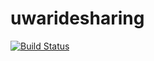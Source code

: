 # uwaridesharing

[![Build Status](https://travis-ci.com/Alastairm/uwaridesharing.svg?token=XGwGTPm6FkxH4vSu25VC&branch=master)](https://travis-ci.com/Alastairm/uwaridesharing)
